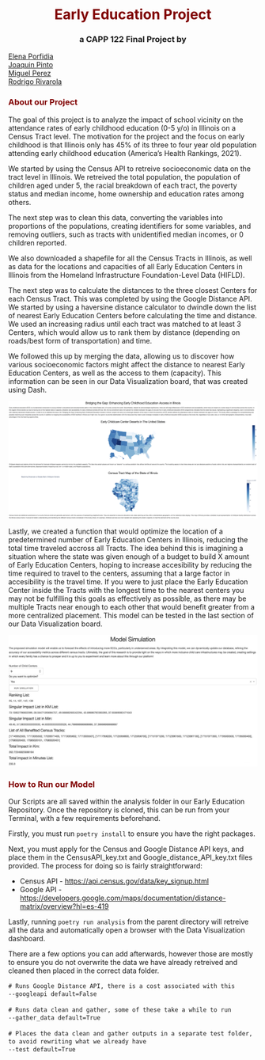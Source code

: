 # <center> <span style="color:maroon;"> Early Education Project</span></center>

### <center> a CAPP 122 Final Project by

[Elena Porfidia](https://github.com/elenaporfidia)  
[Joaquin Pinto](https://github.com/joaqpinto)  
[Miguel Perez](https://github.com/miguelperez94)  
[Rodrigo Rivarola](https://github.com/rjrivarola)</center>

### <span style="color:maroon;"> About our Project </span>

The goal of this project is to analyze the impact of school vicinity on the attendance rates of early childhood education (0-5 y/o) in Illinois on a Census Tract level. The motivation for the project and the focus on early childhood is that Illinois only has 45% of its three to four year old population attending early childhood education (America’s Health Rankings, 2021).

We started by using the Census API to retreive socioeconomic data on the tract level in Illinois. We retreived the total population, the population of children aged under 5, the racial breakdown of each tract, the poverty status and median income, home ownership and education rates among others.

The next step was to clean this data, converting the variables into proportions of the populations, creating identifiers for some variables, and removing outliers, such as tracts with unidentified median incomes, or 0 children reported.

We also downloaded a shapefile for all the Census Tracts in Illinois, as well as data for the locations and capacities of all Early Education Centers in Illinois from the Homeland Infrastructure Foundation-Level Data (HIFLD).

The next step was to calculate the distances to the three closest Centers for each Census Tract. This was completed by using the Google Distance API. We started by using a haversine distance calculator to dwindle down the list of nearest Early Education Centers before calculating the time and distance. We used an increasing radius until each tract was matched to at least 3 Centers, which would allow us to rank them by distance (depending on roads/best form of transportation) and time.

We followed this up by merging the data, allowing us to discover how various socioeconomic factors might affect the distance to nearest Early Education Centers, as well as the access to them (capacity). This information can be seen in our Data Visualization board, that was created using Dash.

![Early Education Data Visualization](images/Dash_Page.png)

Lastly, we created a function that would optimize the location of a predetermined number of Early Education Centers in Illinois, reducing the total time traveled accross all Tracts. The idea behind this is imagining a situation where the state was given enough of a budget to build X amount of Early Education Centers, hoping to increase accesibility by reducing the time required to travel to the centers, assuming that a large factor in accesibility is the travel time. If you were to just place the Early Education Center inside the Tracts with the longest time to the nearest centers you may not be fulfilling this goals as effectively as possible, as there may be multiple Tracts near enough to each other that would benefit greater from a more centralized placement. This model can be tested in the last section of our Data Visualization board.

![Center Optimization](images/Dash_ModelSim.jpeg)

### <span style="color:maroon;"> How to Run our Model </span>
Our Scripts are all saved within the analysis folder in our Early Education Repository. Once the repository is cloned, this can be run from your Terminal, with a few requirements beforehand.

Firstly, you must run `poetry install` to ensure you have the right packages.

Next, you must apply for the Census and Google Distance API keys, and place them in the CensusAPI_key.txt and Google_distance_API_key.txt files provided. The process for doing so is fairly straightforward:

- Census API - https://api.census.gov/data/key_signup.html
- Google API - https://developers.google.com/maps/documentation/distance-matrix/overview?hl=es-419

Lastly, running `poetry run analysis` from the parent directory will retreive all the data and automatically open a browser with the Data Visualization dashboard. 

There are a few options you can add afterwards, however those are mostly to ensure you do not overwrite the data we have already retreived and cleaned then placed in the correct data folder.
```
# Runs Google Distance API, there is a cost associated with this
--googleapi default=False 

# Runs data clean and gather, some of these take a while to run
--gather_data default=True 

# Places the data clean and gather outputs in a separate test folder, to avoid rewriting what we already have
--test default=True 
```
